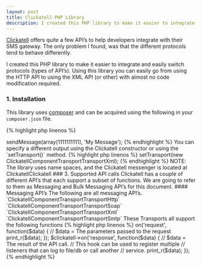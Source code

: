 ```yaml
---
layout: post
title: Clickatell PHP Library
description: I created this PHP library to make it easier to integrate and easily switch protocols (types of API’s). Using this library you can easily go from using the HTTP API to using the XML API (or other) with almost no code modification required.
---
```


[Clickatell](http://www.clickatell.com) offers quite a few API’s to help developers integrate with their SMS gateway. The only problem I found, was that the different protocols tend to behave differently.

I created this PHP library to make it easier to integrate and easily switch protocols (types of API’s). Using this library you can easily go from using the HTTP API to using the XML API (or other) with almost no code modification required.

### 1. Installation

This library uses [composer](http://www.getcomposer.org/) and can be acquired using the following in your `composer.json` file.

{% highlight php linenos %}
<?php
{
    "require": {
        "arcturial/clickatell": "*"
    }
}
{% endhighlight %}

### 2. Usage

The Clickatell library allows you specify several ways to connect to Clickatell. The current ones supported are HTTP and XML. These connections are called ‘Transports’. The default transport is **HTTP**.

{% highlight php linenos %}
<?php
$clickatell = new Clickatell($username, $password, $apiID);
$clickatell->sendMessage(array(1111111111), 'My Message');
{% endhighlight %}

You can specify a different output using the Clickatell constructor or using the `setTransport()` method.

{% highlight php linenos %}
<?php
$clickatell = new Clickatell(
    $username,
    password,
    $apiID,
    Clickatell::TRANSPORT_XML
);

// OR
$clickatell = new Clickatell($username, $password, $apiID);
$clickatell->setTransport(new ClickatellComponentTransportTransportXml);
{% endhighlight %}

NOTE: The library uses name spaces, and the Clickatell messenger is located at ClickatellClickatell

### 3. Supported API calls

Clickatell has a couple of different API’s that each support a subset of functions. We are going to refer to them as Messaging and Bulk Messaging API’s for this document.

#### Messaging API’s

The following are all messaging API’s.

`ClickatellComponentTransportTransportHttp`

`ClickatellComponentTransportTransportSoap`

`ClickatellComponentTransportTransportXml`

`ClickatellComponentTransportTransportSmtp`

These Transports all support the following functions

{% highlight php linenos %}
<?php
sendMessage(array $to, string $message, $from = "", $callback = true);
getBalance();
queryMessage($apiMsgId);
routeCoverage($msisdn);
getMessageCharge($apiMsgId);
{% endhighlight %}

#### Bulk Messaging API’s

The following are bulk messaging API’s. The have only a limited number of functions and are more suited for bulk messaging. Since they aren’t processed in real time, these Transports do not return the same results as the normal messaging API’s.

`ClickatellComponentTransportTransportSMTP`

These Transports all support the following functions

{% highlight php linenos %}
<?php
sendMessage(array $to, string $message, $from = "", $callback = true);
{% endhighlight %}

### 4. Events

This library provides a couple of events to extend the ability of the API’s. Current support events are `request` and `response`.

Example:

{% highlight php linenos %}
<?php
use ClickatellClickatell;

$clickatell = new Clickatell('[username]', '[password]', [api_id], Clickatell::HTTP_API);

$clickatell->on('request', function($data) {
    // $data = The parameters passed to the request
    print_r($data);
});

$clickatell->on('response', function($data) {
    // $data = The result of the API call.

    // This hook can be used to register multiple
    // listeners that can log to file/db or call another
    // service.
    print_r($data);
});
{% endhighlight %}